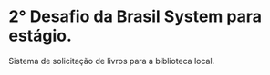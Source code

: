 # 2° Desafio da Brasil System para estágio. 

Sistema de solicitação de livros para a biblioteca local. 
